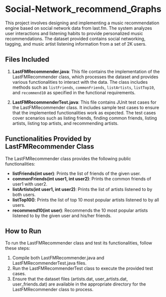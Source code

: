 # Social-Network_recommend_Graphs
This project involves designing and implementing a music recommendation engine based on social network data from last.fm. The system analyzes user interactions and listening habits to provide personalized music recommendations. The dataset provided contains social networking, tagging, and music artist listening information from a set of 2K users.

## Files Included

1. **LastFMRecommender.java**: This file contains the implementation of the LastFMRecommender class, which processes the dataset and provides various functionalities to interact with the data. The class includes methods such as `listFriends`, `commonFriends`, `listArtists`, `listTop10`, and `recommend10` as specified in the functional requirements.

2. **LastFMRecommenderTest.java**: This file contains JUnit test cases for the LastFMRecommender class. It includes sample test cases to ensure that the implemented functionalities work as expected. The test cases cover scenarios such as listing friends, finding common friends, listing artists, listing top artists, and recommending artists.

## Functionalities Provided by LastFMRecommender Class

The LastFMRecommender class provides the following public functionalities:

- **listFriends(int user)**: Prints the list of friends of the given user.
- **commonFriends(int user1, int user2)**: Prints the common friends of user1 with user2.
- **listArtists(int user1, int user2)**: Prints the list of artists listened to by both users.
- **listTop10()**: Prints the list of top 10 most popular artists listened to by all users.
- **recommend10(int user)**: Recommends the 10 most popular artists listened to by the given user and his/her friends.

## How to Run

To run the LastFMRecommender class and test its functionalities, follow these steps:

1. Compile both LastFMRecommender.java and LastFMRecommenderTest.java files.
2. Run the LastFMRecommenderTest class to execute the provided test cases.
3. Ensure that the dataset files (artists.dat, user_artists.dat, user_friends.dat) are available in the appropriate directory for the LastFMRecommender class to process.
